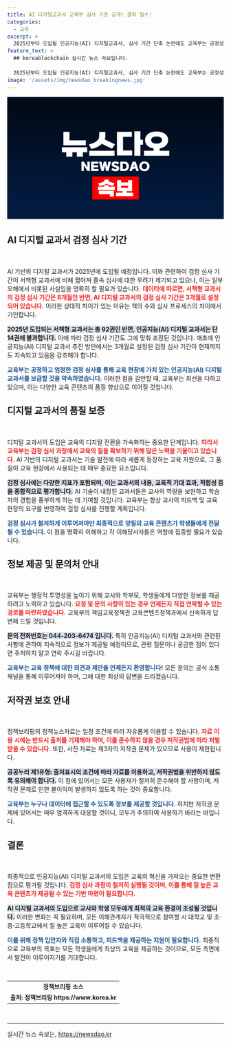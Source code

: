 ```yaml
---
title: AI 디지털교과서 교육부 심사 기준 공개! 클릭 필수!
categories:
  - 교육
excerpt: >
  2025년부터 도입될 인공지능(AI) 디지털교과서, 심사 기간 단축 논란에도 교육부는 공정성 유지 강조! 서책형 교과서와의 차이점은?
feature_text: >
  ## koreablockchain 실시간 뉴스 속보입니다.

  2025년부터 도입될 인공지능(AI) 디지털교과서, 심사 기간 단축 논란에도 교육부는 공정성 유지 강조! 서책형 교과서와의 차이점은?
image: '/assets/img/newsdao_breakingnews.jpg'
---
```


<p><img src="/assets/img/newsdao_breakingnews.jpg" alt="koreablockchain 속보" /></p>

<h2 data-ke-size="size26">AI 디지털 교과서 검정 심사 기간</h2>

<p data-ke-size="size16">&nbsp;</p>

<p>AI 기반의 디지털 교과서가 2025년에 도입될 예정입니다. 이와 관련하여 검정 심사 기간이 서책형 교과서에 비해 짧아져 졸속 심사에 대한 우려가 제기되고 있으나, 이는 일부 오해에서 비롯된 사실임을 명확히 할 필요가 있습니다. <b><span style="color: #ee2323;">데이터에 따르면, 서책형 교과서의 검정 심사 기간은 8개월인 반면, AI 디지털 교과서의 검정 심사 기간은 3개월로 설정되어 있습니다.</span></b> 이러한 상대적 차이가 있는 이유는 책의 수와 심사 프로세스의 차이에서 기인합니다. </p>

<p><b><span style="background-color: #21538527;">2025년 도입되는 서책형 교과서는 총 92권인 반면, 인공지능(AI) 디지털 교과서는 단 14권에 불과합니다.</span></b> 이에 따라 검정 심사 기간도 그에 맞춰 조정된 것입니다. 애초에 인공지능(AI) 디지털 교과서 추진 방안에서는 3개월로 설정된 검정 심사 기간이 현재까지도 지속되고 있음을 강조해야 합니다. </p>

<p><b><span style="color: #1a5490;">교육부는 공정하고 엄정한 검정 심사를 통해 교육 현장에 가치 있는 인공지능(AI) 디지털 교과서를 보급할 것을 약속하였습니다.</span></b> 이러한 점을 감안할 때, 교육부는 최선을 다하고 있으며, 이는 다양한 교육 콘텐츠의 품질 향상으로 이어질 것입니다. </p>

<h2 data-ke-size="size26">디지털 교과서의 품질 보증</h2>

<p data-ke-size="size16">&nbsp;</p>

<p>디지털 교과서의 도입은 교육의 디지털 전환을 가속화하는 중요한 단계입니다. <b><span style="color: #ee2323;">따라서 교육부는 검정 심사 과정에서 교육의 질을 확보하기 위해 많은 노력을 기울이고 있습니다.</span></b> AI 기반의 디지털 교과서는 기술 발전에 따라 새롭게 등장하는 교육 자원으로, 그 품질이 교육 현장에서 사용되는 데 매우 중요한 요소입니다. </p>

<p><b><span style="background-color: #21538527;">검정 심사에는 다양한 지표가 포함되며, 이는 교과서의 내용, 교육적 기대 효과, 적합성 등을 종합적으로 평가합니다.</span></b> AI 기술이 내장된 교과서들은 교사의 역량을 보완하고 학습자의 경험을 풍부하게 하는 데 기여할 것입니다. 교육부는 항상 교사의 피드백 및 교육 현장의 요구를 반영하여 검정 심사를 진행할 계획입니다.</p>

<p><b><span style="color: #1a5490;">검정 심사가 철저하게 이루어져야만 최종적으로 양질의 교육 콘텐츠가 학생들에게 전달될 수 있습니다.</span></b> 이 점을 명확히 이해하고 각 이해당사자들은 역할에 집중할 필요가 있습니다.</p>

<h2 data-ke-size="size26">정보 제공 및 문의처 안내</h2>

<p data-ke-size="size16">&nbsp;</p>

<p>교육부는 행정적 투명성을 높이기 위해 교사와 학부모, 학생들에게 다양한 정보를 제공하려고 노력하고 있습니다. <b><span style="color: #ee2323;">요청 및 문의 사항이 있는 경우 언제든지 직접 연락할 수 있는 경로를 마련하였습니다.</span></b> 교육부의 책임교육정책관 교육콘텐츠정책과에서 신속하게 답변해 드릴 것입니다.</p>

<p><b><span style="background-color: #21538527;">문의 전화번호는 044-203-6474 입니다.</span></b> 특히 인공지능(AI) 디지털 교과서와 관련된 사항에 관하여 지속적으로 정보가 제공될 예정이므로, 관련 질문이나 궁금한 점이 있다면 주저하지 말고 연락 주시길 바랍니다. </p>

<p><b><span style="color: #1a5490;">교육부는 교육 정책에 대한 의견과 제안을 언제든지 환영합니다!</span></b> 모든 문의는 공식 소통 채널을 통해 이루어져야 하며, 그에 대한 최상의 답변을 드리겠습니다.</p>

<h2 data-ke-size="size26">저작권 보호 안내</h2>

<p data-ke-size="size16">&nbsp;</p>

<p>정책브리핑의 정책뉴스자료는 일정 조건에 따라 자유롭게 이용할 수 있습니다. <b><span style="color: #ee2323;">자료 이용 시에는 반드시 출처를 기재해야 하며, 이를 준수하지 않을 경우 저작권법에 따라 처벌 받을 수 있습니다.</span></b> 또한, 사진 자료는 제3자의 저작권 문제가 있으므로 사용이 제한됩니다.</p>

<p><b><span style="background-color: #21538527;">공공누리 제1유형: 출처표시의 조건에 따라 자료를 이용하고, 저작권법을 위반하지 않도록 유의해야 합니다.</span></b> 이 점에 있어서는 모든 사용자가 철저히 준수해야 할 사항이며, 저작권 문제로 인한 불이익이 발생하지 않도록 하는 것이 중요합니다.</p>

<p><b><span style="color: #1a5490;">교육부는 누구나 데이터에 접근할 수 있도록 정보를 제공할 것입니다.</span></b> 하지만 저작권 문제에 있어서는 매우 엄격하게 대응할 것이니, 모두가 주의하여 사용하기 바라는 바입니다.</p>

<h2 data-ke-size="size26">결론</h2>

<p data-ke-size="size16">&nbsp;</p>

<p>최종적으로 인공지능(AI) 디지털 교과서의 도입은 교육의 혁신을 가져오는 중요한 변환점으로 평가될 것입니다. <b><span style="color: #ee2323;">검정 심사 과정이 철저히 실행될 것이며, 이를 통해 질 높은 교육 콘텐츠가 제공될 수 있는 기반 마련이 필요합니다.</span></b> </p>

<p><b><span style="background-color: #21538527;">AI 디지털 교과서의 도입으로 교사와 학생 모두에게 최적의 교육 환경이 조성될 것입니다.</span></b> 이러한 변화는 꼭 필요하며, 모든 이해관계자가 적극적으로 참여할 시 대학교 및 초·중·고등학교에서 질 높은 교육이 이루어질 수 있습니다.</p>

<p><b><span style="color: #1a5490;">이를 위해 정책 입안자와 직접 소통하고, 피드백을 제공하는 지원이 필요합니다.</span></b> 최종적으로 교육부의 목표는 모든 학생들에게 최상의 교육을 제공하는 것이므로, 모든 측면에서 발전이 이루어지기를 기대합니다. </p>

<p data-ke-size="size16">&nbsp;</p>

<table style="width: 100%;">
    <tr>
        <td style="text-align: center; height: 17px;"><b>정책브리핑 소스</b></td>
    </tr>
    <tr>
        <td style="text-align: center; height: 17px;"><b>출처: 정책브리핑 https://www.korea.kr</b></td>
    </tr>
</table>

<p data-ke-size="size16">&nbsp;</p>

<hr />
실시간 뉴스 속보는, <a href="https://newsdao.kr" rel="dofollow">https://newsdao.kr</a>


